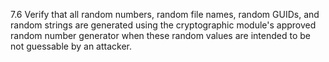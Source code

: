 7.6 Verify that all random numbers, random file names, random GUIDs, and random strings are generated using the cryptographic module's approved random number generator when these random values are intended to be not guessable by an attacker.
